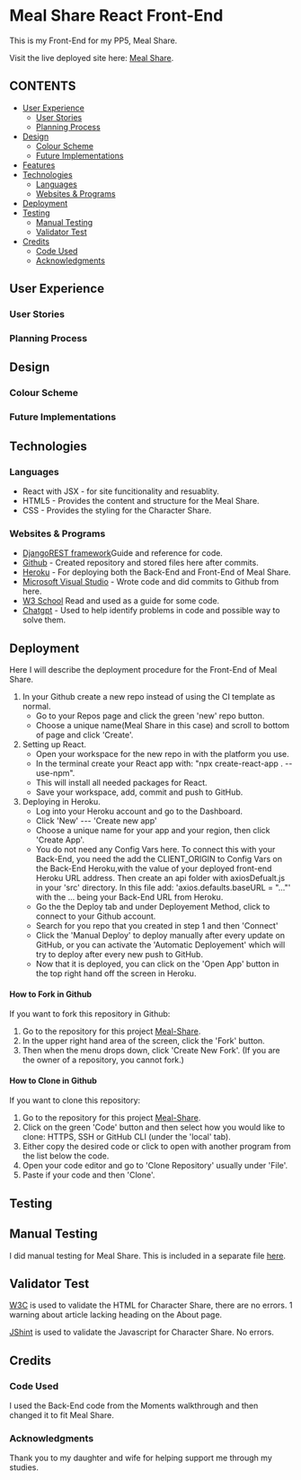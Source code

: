 # Meal Share React Front-End

This is my Front-End for my PP5, Meal Share. 

Visit the live deployed site here: [Meal Share](https://meal-share-b5f074a2fcfd.herokuapp.com/).

## CONTENTS

* [User Experience](#user-experience-ux)
  * [User Stories](#user-stories)
  * [Planning Process](#planning-process)
* [Design](#design)
  * [Colour Scheme](#colour-scheme)
  * [Future Implementations](#future-implementations)
* [Features](#features)
* [Technologies](#technologies)
  * [Languages](#languages)
  * [Websites & Programs](#websites-programs)
* [Deployment](#deployment)
* [Testing](#testing)
   * [Manual Testing](#manual-testing)
   * [Validator Test](#validator-test)
* [Credits](#credits)
  * [Code Used](#code-used)
  * [Acknowledgments](#acknowledgments)

## User Experience

### User Stories

### Planning Process

## Design

### Colour Scheme

### Future Implementations



## Technologies 

### Languages
* React with JSX - for site funcitionality and resuablity.
* HTML5 - Provides the content and structure for the Meal Share.
* CSS - Provides the styling for the Character Share.


###  Websites & Programs 

* [DjangoREST framework](https://www.django-rest-framework.org/)Guide and reference for code.
* [Github](https://github.com/) - Created repository and stored files here after commits. 
* [Heroku](https://heroku.com/) - For deploying both the Back-End and Front-End of Meal Share.
* [Microsoft Visual Studio](https://visualstudio.microsoft.com/) - Wrote code and did commits to Github from here.
* [W3 School](https://www.w3schools.com/) Read and used as a guide for some code.
* [Chatgpt](https://chat.openai.com/) - Used to help identify problems in code and possible way to solve them.


## Deployment 
Here I will describe the deployment procedure for the Front-End of Meal Share.

1. In your Github create a new repo instead of using the CI template as normal.
    * Go to your Repos page and click the green 'new' repo button.
    * Choose a unique name(Meal Share in this case) and scroll to bottom of page and click 'Create'.
2. Setting up React.
    * Open your workspace for the new repo in with the platform you use.
    * In the terminal create your React app with: "npx create-react-app . --use-npm".
    * This will install all needed packages for React.
    * Save your workspace, add, commit and push to GitHub.
3. Deploying in Heroku.
    * Log into your Heroku account and go to the Dashboard.
    * Click 'New' --- 'Create new app'
    * Choose a unique name for your app and your region, then click 'Create App'.
    * You do not need any Config Vars here. To connect this with your Back-End, you need the add the CLIENT_ORIGIN to Config Vars on the Back-End Heroku,with the value of your deployed front-end Heroku URL address. Then create an api folder with axiosDefualt.js in your 'src' directory. In this file add: 'axios.defaults.baseURL = "..."' with the ... being your Back-End URL from Heroku.
    * Go the the Deploy tab and under Deployement Method, click to connect to your Github account.
    * Search for you repo that you created in step 1 and then 'Connect'
    * Click the 'Manual Deploy' to deploy manually after every update on GitHub, or you can activate the 'Automatic Deployement' which will try to deploy after every new push to GitHub.
    * Now that it is deployed, you can click on the 'Open App' button in the top right hand off the screen in Heroku.

#### How to Fork in Github

If you want to fork this repository in Github:

1. Go to the repository for this project [Meal-Share](https://github.com/reltoom/Meal-Share).
2. In the upper right hand area of the screen, click the 'Fork' button.
3. Then when the menu drops down, click 'Create New Fork'. (If you are the owner of a repository, you cannot fork.) 

#### How to Clone in Github

If you want to clone this repository:

1. Go to the repository for this project [Meal-Share](https://github.com/reltoom/Meal-Share).
3. Click on the green 'Code' button and then select how you would like to clone: HTTPS, SSH or GitHub CLI (under the 'local' tab). 
4. Either copy the desired code or click to open with another program from the list below the code.
4. Open your code editor and go to 'Clone Repository' usually under 'File'.
5. Paste if your code and then 'Clone'.

## Testing
## Manual Testing
I did manual testing for Meal Share.
This is included in a separate file [here](testing.md). 

## Validator Test

[W3C](https://validator.w3.org/) is used to validate the HTML for Character Share, there are no errors. 1 warning about article lacking heading on the About page.

[JShint](https://jshint.com/) is used to validate the Javascript for Character Share. No errors.

## Credits

### Code Used
I used the Back-End code from the Moments walkthrough and then changed it to fit Meal Share. 

### Acknowledgments
Thank you to my daughter and wife for helping support me through my studies.
